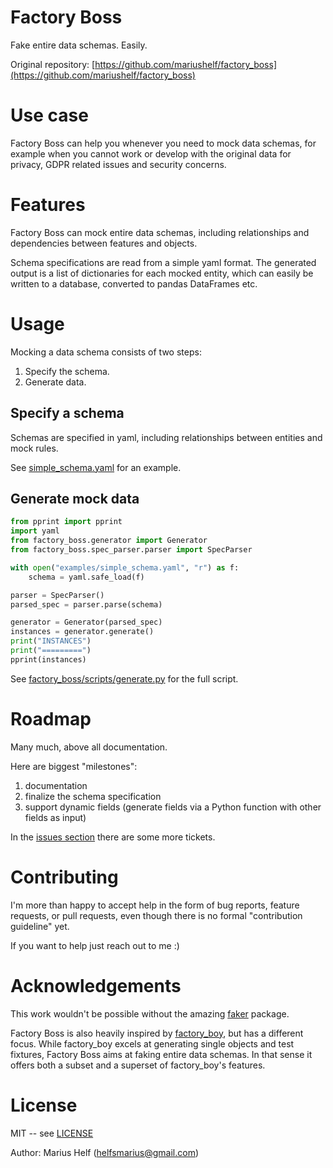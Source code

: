 # Factory Boss

Fake entire data schemas. Easily.

Original repository:
[https://github.com/mariushelf/factory_boss](https://github.com/mariushelf/factory_boss)

# Use case

Factory Boss can help you whenever you need to mock data schemas, for example when
you cannot work or develop with the original data for privacy, GDPR related issues
and security concerns.

# Features

Factory Boss can mock entire data schemas, including relationships and dependencies
between features and objects.

Schema specifications are read from a simple yaml format.
The generated output is a list of dictionaries for each mocked entity, which can
easily be written to a database, converted to pandas DataFrames etc.


# Usage

Mocking a data schema consists of two steps:

1. Specify the schema.
2. Generate data.


## Specify a schema

Schemas are specified in yaml, including relationships between entities and mock
rules.

See [simple_schema.yaml](examples/simple_schema.yaml) for an example.


## Generate mock data


```python
from pprint import pprint
import yaml
from factory_boss.generator import Generator
from factory_boss.spec_parser.parser import SpecParser

with open("examples/simple_schema.yaml", "r") as f:
    schema = yaml.safe_load(f)

parser = SpecParser()
parsed_spec = parser.parse(schema)

generator = Generator(parsed_spec)
instances = generator.generate()
print("INSTANCES")
print("=========")
pprint(instances)
```

See [factory_boss/scripts/generate.py](factory_boss/scripts/generate.py) for
the full script.


# Roadmap

Many much, above all documentation.

Here are biggest "milestones":

1. documentation
2. finalize the schema specification
3. support dynamic fields (generate fields via a Python function with other
   fields as input)

In the [issues section](https://github.com/mariushelf/factory_boss/issues)
there are some more tickets.


# Contributing

I'm more than happy to accept help in the form of bug reports, feature requests,
or pull requests, even though there is no formal "contribution guideline" yet.

If you want to help just reach out to me :)


# Acknowledgements

This work wouldn't be possible without the amazing
[faker](https://github.com/joke2k/faker) package.

Factory Boss is also heavily inspired by
[factory_boy](https://github.com/FactoryBoy/factory_boy),
but has a different focus. While factory_boy excels at generating single objects
and test fixtures, Factory Boss aims at faking entire data schemas. In that sense
it offers both a subset and a superset of factory_boy's features.


# License

MIT -- see [LICENSE](LICENSE)

Author: Marius Helf ([helfsmarius@gmail.com](mailto:helfsmarius@gmail.com))
